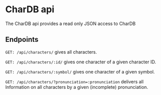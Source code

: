 # CharDB api

The CharDB api provides a read only JSON access to CharDB

## Endpoints

`GET: /api/characters/` gives all characters.

`GET: /api/characters/:id/` gives one character of a given character ID.

`GET: /api/characters/:symbol/` gives one character of a given symbol.

`GET: /api/characters/?pronunciation=:pronunciation` delivers all Information on all characters by a given (incomplete) pronunciation.